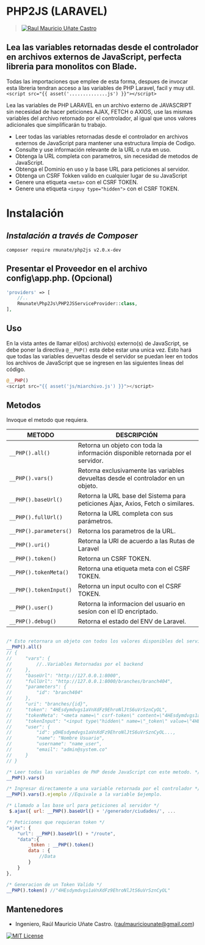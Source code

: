 # PHP2JS (LARAVEL) 
> [![Raul Mauricio Uñate Castro](https://storage.googleapis.com/lola-web/storage_apls/RecursosCompartidos/LogoGithubLibrerias.png)](#)
## Lea las variables retornadas desde el controlador en archivos externos de JavaScript, perfecta libreria para monolitos con Blade.
Todas las importaciones que emplee de esta forma, despues de invocar esta libreria tendran acceso a las variables de PHP Laravel, facil y muy util.
`<script src="{{ asset('..............js') }}"></script>`

Lea las variables de PHP LARAVEL en un archivo externo de JAVASCRIPT sin necesidad de hacer peticiones AJAX, FETCH o AXIOS, use las mismas variables del archivo retornado por el controlador, al igual que unos valores adicionales que simplificarán tu trabajo.

- Leer todas las variables retornadas desde el controlador en archivos externos de JavaScript para mantener una estructura limpia de Codigo.
- Consulte y use información relevante de la URL o ruta en uso.
- Obtenga la URL completa con parametros, sin necesidad de metodos de JavaScript.
- Obtenga el Dominio en uso y la base URL para peticiones al servidor.
- Obtenga un CSRF Tokken valido en cualquier lugar de su JavaScript
- Genere una etiqueta `<meta>` con el CSRF TOKEN.
- Genere una etiqueta `<inpuy type="hidden">` con el CSRF TOKEN.


# Instalación
## _Instalación a través de Composer_

```console
composer require rmunate/php2js v2.0.x-dev
```

## Presentar el Proveedor en el archivo config\app.php. (Opcional)

```php
'providers' => [
    //..
    Rmunate\Php2Js\PHP2JSServiceProvider::class,
],
```

## Uso
En la vista antes de llamar el(los) archivo(s) externo(s) de JavaScript, se debe poner la directiva `@__PHP()` esta debe estar una unica vez. Esto hará que todas las variables devueltas desde el servidor se puedan leer en todos los archivos de JavaScript que se ingresen en las siguientes lineas del código.


```php
@__PHP()
<script src="{{ asset('js/miarchivo.js') }}"></script>
```

## Metodos
Invoque el metodo que requiera.

| METODO | DESCRIPCIÓN |
| ------ | ------ |
| `__PHP().all()` | Retorna un objeto con toda la información disponible retornada por el servidor. |
| `__PHP().vars()` | Retorna exclusivamente las variables devueltas desde el controlador en un objeto. |
| `__PHP().baseUrl()` | Retorna la URL base del Sistema para peticiones Ajax, Axios, Fetch o similares. |
| `__PHP().fullUrl()` | Retorna la URL completa con sus parámetros. |
| `__PHP().parameters()` | Retorna los parametros de la URL. |
| `__PHP().uri()` | Retorna la URI de acuerdo a las Rutas de Laravel |
| `__PHP().token()` | Retorna un CSRF TOKEN. |
| `__PHP().tokenMeta()` | Retorna una etiqueta meta con el CSRF TOKEN. |
| `__PHP().tokenInput()` | Retorna un input oculto con el CSRF TOKEN. |
| `__PHP().user()` | Retorna la informacion del usuario en sesíon con el ID encriptado. |
| `__PHP().debug()` | Retorna el estado del ENV de Laravel. |


```javascript

/* Esto retornara un objeto con todos los valores disponibles del servidor. */
__PHP().all() 
// {
//     "vars": {
//         //..Variables Retornadas por el backend
//     },
//     "baseUrl": "http://127.0.0.1:8000",
//     "fullUrl": "http://127.0.0.1:8000/branches/branch404",
//     "parameters": {
//         "id": "branch404"
//     },
//     "uri": "branches/{id}",
//     "token": "4HEsdymdvgs1aVnXdFz9EhroNlJtS6uVrSznCyOL",
//     "tokenMeta": "<meta name=\" csrf-token\" content=\"4HEsdymdvgs1aVnXdFz9EhroNlJtS6uVrSznCyOL\">",
//     "tokenInput": "<input type\"hidden\" name=\"_token\" value=\"4HEsdymdvgs1aVnXdFz9EhroNlJtS6uVrSznCyOL\"/>",
//     "user": {
//         "id": yDHEsdymdvgs1aVnXdFz9EhroNlJtS6uVrSznCyOL...,
//         "name": "Nombre Usuario",
//         "username": "name_user",
//         "email": "admin@system.co"
//     }
// }

/* Leer todas las variables de PHP desde JavaScript con este metodo. */
__PHP().vars()

/* Ingresar directamente a una variable retornada por el controlador */
__PHP().vars().ejemplo //Equivale a la variable $ejemplo.

/* Llamado a las base url para peticiones al servidor */
 $.ajax({ url: __PHP().baseUrl() + '/generador/ciudades/', ...

/* Peticiones que requieran token */
"ajax": {
    "url": __PHP().baseUrl() + "/route",
    "data":{
        _token : __PHP().token()
        data : {
            //Data
        }
    }
},

/* Generacion de un Token Valido */
__PHP().token() //"4HEsdymdvgs1aVnXdFz9EhroNlJtS6uVrSznCyOL"

```
## Mantenedores
- Ingeniero, Raúl Mauricio Uñate Castro.
(raulmauriciounate@gmail.com)

[![MIT License](https://img.shields.io/badge/License-MIT-green.svg)](https://choosealicense.com/licenses/mit/)